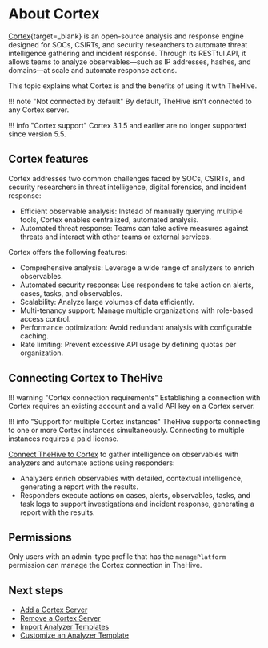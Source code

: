 # About Cortex

[Cortex](https://github.com/thehive-project/Cortex/){target=_blank} is an open-source analysis and response engine designed for SOCs, CSIRTs, and security researchers to automate threat intelligence gathering and incident response. Through its RESTful API, it allows teams to analyze observables—such as IP addresses, hashes, and domains—at scale and automate response actions.

This topic explains what Cortex is and the benefits of using it with TheHive.

!!! note "Not connected by default"
    By default, TheHive isn't connected to any Cortex server.

!!! info "Cortex support"
    <!-- md:version 5.5 --> Cortex 3.1.5 and earlier are no longer supported since version 5.5.

## Cortex features

Cortex addresses two common challenges faced by SOCs, CSIRTs, and security researchers in threat intelligence, digital forensics, and incident response:

* Efficient observable analysis: Instead of manually querying multiple tools, Cortex enables centralized, automated analysis.
* Automated threat response: Teams can take active measures against threats and interact with other teams or external services.

Cortex offers the following features:

* Comprehensive analysis: Leverage a wide range of analyzers to enrich observables.
* Automated security response: Use responders to take action on alerts, cases, tasks, and observables.
* Scalability: Analyze large volumes of data efficiently.
* Multi-tenancy support: Manage multiple organizations with role-based access control.
* Performance optimization: Avoid redundant analysis with configurable caching.
* Rate limiting: Prevent excessive API usage by defining quotas per organization.

## Connecting Cortex to TheHive

!!! warning "Cortex connection requirements"
    Establishing a connection with Cortex requires an existing account and a valid API key on a Cortex server.

!!! info "Support for multiple Cortex instances"
    TheHive supports connecting to one or more Cortex instances simultaneously. Connecting to multiple instances requires a paid license.

[Connect TheHive to Cortex](add-a-cortex-server.md) to gather intelligence on observables with analyzers and automate actions using responders:

* Analyzers enrich observables with detailed, contextual intelligence, generating a report with the results.
* Responders execute actions on cases, alerts, observables, tasks, and task logs to support investigations and incident response, generating a report with the results.

## Permissions

Only users with an admin-type profile that has the `managePlatform` permission can manage the Cortex connection in TheHive.

<h2>Next steps</h2>

* [Add a Cortex Server](add-a-cortex-server.md)
* [Remove a Cortex Server](remove-a-cortex-server.md)
* [Import Analyzer Templates](../../administration/analyzer-templates/import-analyzer-templates.md)
* [Customize an Analyzer Template](../../administration/analyzer-templates/customize-an-analyzer-template.md)